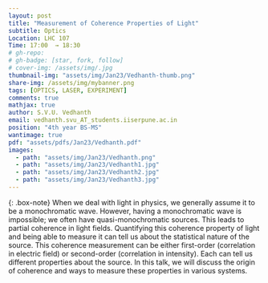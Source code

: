 ```yaml
---
layout: post
title: "Measurement of Coherence Properties of Light"
subtitle: Optics 
Location: LHC 107
Time: 17:00  → 18:30
# gh-repo:
# gh-badge: [star, fork, follow]
# cover-img: /assets/img/.jpg
thumbnail-img: "assets/img/Jan23/Vedhanth-thumb.png"
share-img: /assets/img/mybanner.png
tags: [OPTICS, LASER, EXPERIMENT]
comments: true
mathjax: true
author: S.V.U. Vedhanth
email: vedhanth.svu_AT_students.iiserpune.ac.in
position: "4th year BS-MS"
wantimage: true
pdf: "assets/pdfs/Jan23/Vedhanth.pdf"
images:
  - path: "assets/img/Jan23/Vedhanth.png"
  - path: "assets/img/Jan23/Vedhanth1.jpg"
  - path: "assets/img/Jan23/Vedhanth2.jpg"
  - path: "assets/img/Jan23/Vedhanth3.jpg"
---
```

{: .box-note}
When we deal with light in physics, we generally assume it to be a monochromatic wave. However, having a monochromatic wave is impossible; we often have quasi-monochromatic sources. This leads to partial coherence in light fields. Quantifying this coherence property of light and being able to measure it can tell us about the statistical nature of the source. This coherence measurement can be either first-order (correlation in electric field) or second-order (correlation in intensity). Each can tell us different properties about the source. In this talk, we will discuss the origin of coherence and ways to measure these properties in various systems.